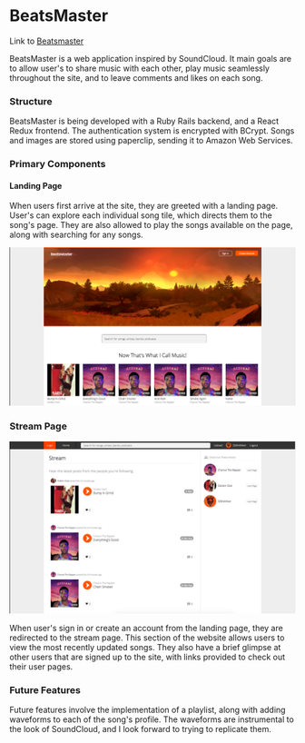 # BeatsMaster


Link to [Beatsmaster][beatsmaster]

[beatsmaster]: https://beats-master.herokuapp.com/#/

BeatsMaster is a web application inspired by SoundCloud. It main goals are to allow user's to share music with each other, play music seamlessly throughout the site, and to leave comments and likes on each song.

### Structure

BeatsMaster is being developed with a Ruby Rails backend, and a React Redux frontend. The authentication system is encrypted with BCrypt. Songs and images are stored using paperclip, sending it to Amazon Web Services.

### Primary Components

#### Landing Page

When users first arrive at the site, they are greeted with a landing page. User's can explore each individual song tile, which directs them to the song's page. They are also allowed to play the songs available on the page, along with searching for any songs.

![Landing Page](/docs/images/landing_page.png)

### Stream Page

![Stream Page](/docs/images/stream_page.png)

When user's sign in or create an account from the landing page, they are redirected to the stream page. This section of the website allows users to view the most recently updated songs. They also have a brief glimpse at other users that are signed up to the site, with links provided to check out their user pages.

### Future Features

Future features involve the implementation of a playlist, along with adding waveforms to each of the song's profile. The waveforms are instrumental to the look of SoundCloud, and I look forward to trying to replicate them.
